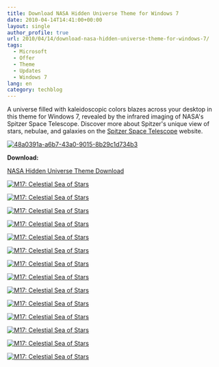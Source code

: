 ```yaml
---
title: Download NASA Hidden Universe Theme for Windows 7
date: 2010-04-14T14:41:00+00:00
layout: single
author_profile: true
url: 2010/04/14/download-nasa-hidden-universe-theme-for-windows-7/
tags:
  - Microsoft
  - Offer
  - Theme
  - Updates
  - Windows 7
lang: en
category: techblog
---
```

A universe filled with kaleidoscopic colors blazes across your desktop in this theme for Windows 7, revealed by the infrared imaging of NASA's Spitzer Space Telescope. Discover more about Spitzer's unique view of stars, nebulae, and galaxies on the [Spitzer Space Telescope](http://go.microsoft.com/fwlink/?LinkID=187616) website.

[![48a0391a-a6b7-43a0-9015-8b29c1d734b3](http://lh5.ggpht.com/_vaUVXcmC3OI/S8XNKY96FeI/AAAAAAAAB7c/iJFe_2ZQTvs/48a0391a-a6b7-43a0-9015-8b29c1d734b3%5B6%5D.jpg?imgmax=800 "48a0391a-a6b7-43a0-9015-8b29c1d734b3")](http://download.microsoft.com/download/f/D/8/FD80790C-926E-40C4-A3AA-125F91DF49DD/NASAHiddenUniverse.themepack) 

**Download:**

[NASA Hidden Universe Theme Download](http://download.microsoft.com/download/F/D/8/FD80790C-926E-40C4-A3AA-125F91DF49DD/NASAHiddenUniverse.themepack)

[![M17: Celestial Sea of Stars](http://www.windowsobserver.com/images/blog_images/NASAHiddenUniverseWindows7Theme_EFAB/01spitzeromeganebula_thumb.jpg "M17: Celestial Sea of Stars")](http://www.windowsobserver.com/images/blog_images/NASAHiddenUniverseWindows7Theme_EFAB/01spitzeromeganebula.jpg)

[![M17: Celestial Sea of Stars](http://www.windowsobserver.com/images/blog_images/NASAHiddenUniverseWindows7Theme_EFAB/02spitzerlmc_thumb.jpg "M17: Celestial Sea of Stars")](http://www.windowsobserver.com/images/blog_images/NASAHiddenUniverseWindows7Theme_EFAB/02spitzerlmc.jpg)

[![M17: Celestial Sea of Stars](http://www.windowsobserver.com/images/blog_images/NASAHiddenUniverseWindows7Theme_EFAB/03spitzerw5nebula_thumb.jpg "M17: Celestial Sea of Stars")](http://www.windowsobserver.com/images/blog_images/NASAHiddenUniverseWindows7Theme_EFAB/03spitzerw5nebula.jpg) 

[![M17: Celestial Sea of Stars](http://www.windowsobserver.com/images/blog_images/NASAHiddenUniverseWindows7Theme_EFAB/04spitzerhelixnebula_thumb.jpg "M17: Celestial Sea of Stars")](http://www.windowsobserver.com/images/blog_images/NASAHiddenUniverseWindows7Theme_EFAB/04spitzerhelixnebula.jpg)

[![M17: Celestial Sea of Stars](http://www.windowsobserver.com/images/blog_images/NASAHiddenUniverseWindows7Theme_EFAB/05spitzerpleiades_thumb.jpg "M17: Celestial Sea of Stars")](http://www.windowsobserver.com/images/blog_images/NASAHiddenUniverseWindows7Theme_EFAB/05spitzerpleiades.jpg)

[![M17: Celestial Sea of Stars](http://www.windowsobserver.com/images/blog_images/NASAHiddenUniverseWindows7Theme_EFAB/06spitzergalacticcenter_thumb.jpg "M17: Celestial Sea of Stars")](http://www.windowsobserver.com/images/blog_images/NASAHiddenUniverseWindows7Theme_EFAB/06spitzergalacticcenter.jpg)

[![M17: Celestial Sea of Stars](http://www.windowsobserver.com/images/blog_images/NASAHiddenUniverseWindows7Theme_EFAB/07spitzerwhirlpoolgalaxy_thumb.jpg "M17: Celestial Sea of Stars")](http://www.windowsobserver.com/images/blog_images/NASAHiddenUniverseWindows7Theme_EFAB/07spitzerwhirlpoolgalaxy.jpg)

[![M17: Celestial Sea of Stars](http://www.windowsobserver.com/images/blog_images/NASAHiddenUniverseWindows7Theme_EFAB/08spitzerorionnebula_thumb.jpg "M17: Celestial Sea of Stars")](http://www.windowsobserver.com/images/blog_images/NASAHiddenUniverseWindows7Theme_EFAB/08spitzerorionnebula.jpg)

[![M17: Celestial Sea of Stars](http://www.windowsobserver.com/images/blog_images/NASAHiddenUniverseWindows7Theme_EFAB/09spitzerrhooph_thumb.jpg "M17: Celestial Sea of Stars")](http://www.windowsobserver.com/images/blog_images/NASAHiddenUniverseWindows7Theme_EFAB/09spitzerrhooph.jpg)

[![M17: Celestial Sea of Stars](http://www.windowsobserver.com/images/blog_images/NASAHiddenUniverseWindows7Theme_EFAB/10spitzerpinwheelgalaxy_thumb.jpg "M17: Celestial Sea of Stars")](http://www.windowsobserver.com/images/blog_images/NASAHiddenUniverseWindows7Theme_EFAB/10spitzerpinwheelgalaxy.jpg)

[![M17: Celestial Sea of Stars](http://www.windowsobserver.com/images/blog_images/NASAHiddenUniverseWindows7Theme_EFAB/11spitzeretacar_thumb.jpg "M17: Celestial Sea of Stars")](http://www.windowsobserver.com/images/blog_images/NASAHiddenUniverseWindows7Theme_EFAB/11spitzeretacar.jpg)

[![M17: Celestial Sea of Stars](http://www.windowsobserver.com/images/blog_images/NASAHiddenUniverseWindows7Theme_EFAB/12spitzerlmc_thumb.jpg "M17: Celestial Sea of Stars")](http://www.windowsobserver.com/images/blog_images/NASAHiddenUniverseWindows7Theme_EFAB/12spitzerlmc.jpg)

[![M17: Celestial Sea of Stars](http://www.windowsobserver.com/images/blog_images/NASAHiddenUniverseWindows7Theme_EFAB/13spitzerngc133_thumb.jpg "M17: Celestial Sea of Stars")](http://www.windowsobserver.com/images/blog_images/NASAHiddenUniverseWindows7Theme_EFAB/13spitzerngc133.jpg)

[![M17: Celestial Sea of Stars](http://www.windowsobserver.com/images/blog_images/NASAHiddenUniverseWindows7Theme_EFAB/14spitzerconenebula_thumb.jpg "M17: Celestial Sea of Stars")](http://www.windowsobserver.com/images/blog_images/NASAHiddenUniverseWindows7Theme_EFAB/14spitzerconenebula.jpg)